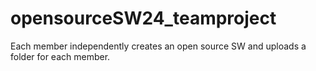 # opensourceSW24_teamproject
Each member independently creates an open source SW and uploads a folder for each member.
